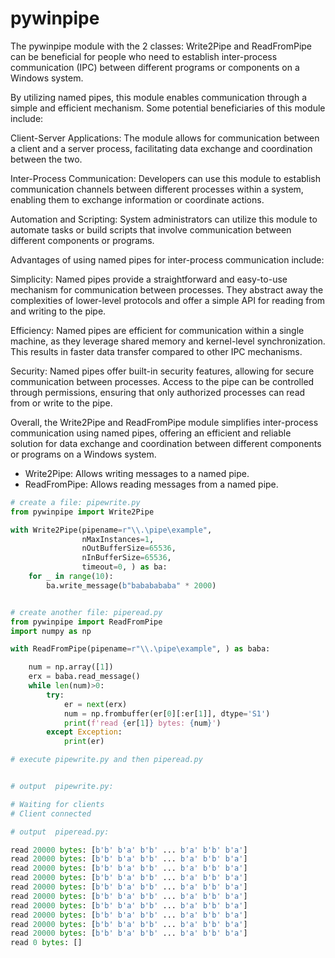 # pywinpipe

The pywinpipe module with the 2 classes: Write2Pipe and ReadFromPipe can be beneficial for people who need to establish 
inter-process communication (IPC) between different programs or components on a Windows system.

By utilizing named pipes, this module enables communication through a simple and efficient mechanism.
Some potential beneficiaries of this module include:

Client-Server Applications: The module allows for communication between a client and a server process, facilitating 
data exchange and coordination between the two.

Inter-Process Communication: Developers can use this module to establish communication channels between different 
processes within a system, enabling them to exchange information or coordinate actions.

Automation and Scripting: System administrators can utilize this module to automate tasks or build scripts that 
involve communication between different components or programs.

Advantages of using named pipes for inter-process communication include:

Simplicity: Named pipes provide a straightforward and easy-to-use mechanism for communication between processes. 
They abstract away the complexities of lower-level protocols and offer a simple API 
for reading from and writing to the pipe.

Efficiency: Named pipes are efficient for communication within a single machine, as they leverage shared memory 
and kernel-level synchronization. This results in faster data transfer compared to other IPC mechanisms.

Security: Named pipes offer built-in security features, allowing for secure communication between 
processes. Access to the pipe can be controlled through permissions, ensuring that only 
authorized processes can read from or write to the pipe.

Overall, the Write2Pipe and ReadFromPipe module simplifies inter-process communication using named pipes, 
offering an efficient and reliable solution for data exchange and coordination between 
different components or programs on a Windows system.


- Write2Pipe: Allows writing messages to a named pipe.
- ReadFromPipe: Allows reading messages from a named pipe.


```python
# create a file: pipewrite.py
from pywinpipe import Write2Pipe

with Write2Pipe(pipename=r"\\.\pipe\example",
                nMaxInstances=1,
                nOutBufferSize=65536,
                nInBufferSize=65536,
                timeout=0, ) as ba:
    for _ in range(10):
        ba.write_message(b"bababababa" * 2000)


# create another file: piperead.py
from pywinpipe import ReadFromPipe
import numpy as np

with ReadFromPipe(pipename=r"\\.\pipe\example", ) as baba:

    num = np.array([1])
    erx = baba.read_message()
    while len(num)>0:
        try:
            er = next(erx)
            num = np.frombuffer(er[0][:er[1]], dtype='S1')
            print(f'read {er[1]} bytes: {num}')
        except Exception:
            print(er)

# execute pipewrite.py and then piperead.py


# output  pipewrite.py:

# Waiting for clients
# Client connected

# output  piperead.py:

read 20000 bytes: [b'b' b'a' b'b' ... b'a' b'b' b'a']
read 20000 bytes: [b'b' b'a' b'b' ... b'a' b'b' b'a']
read 20000 bytes: [b'b' b'a' b'b' ... b'a' b'b' b'a']
read 20000 bytes: [b'b' b'a' b'b' ... b'a' b'b' b'a']
read 20000 bytes: [b'b' b'a' b'b' ... b'a' b'b' b'a']
read 20000 bytes: [b'b' b'a' b'b' ... b'a' b'b' b'a']
read 20000 bytes: [b'b' b'a' b'b' ... b'a' b'b' b'a']
read 20000 bytes: [b'b' b'a' b'b' ... b'a' b'b' b'a']
read 20000 bytes: [b'b' b'a' b'b' ... b'a' b'b' b'a']
read 20000 bytes: [b'b' b'a' b'b' ... b'a' b'b' b'a']
read 0 bytes: []
```
